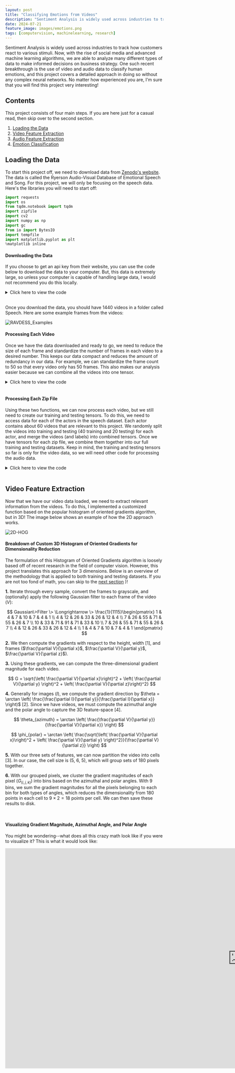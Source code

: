 ```yaml
---
layout: post
title: "Classifying Emotions from Videos"
description: "Sentiment Analysis is widely used across industries to track how customers react to various stimuli."
date: 2024-07-21
feature_image: images/emotions.png
tags: [computervision, machinelearning, research]
---
```


Sentiment Analysis is widely used across industries to track how customers react to various stimuli. Now, with the rise of social media and advanced machine learning algorithms, we are able to analyze many different types of data to make informed decisions on business strategy. One such recent breakthrough is the use of video and audio data to classify human emotions, and this project covers a detailed approach in doing so without any complex neural networks. No matter how experienced you are, I'm sure that you will find this project very interesting!
<!--more-->

## Contents

This project consists of four main steps. If you are here just for a casual read, then skip over to the second section.
1.  [Loading the Data](#loading-the-data)
2.  [Video Feature Extraction](#video-feature-extraction)
3.  [Audio Feature Extraction](#audio-feature-extraction)
4.  [Emotion Classification](#emotion-classification)

## Loading the Data
To start this project off, we need to download data from [Zenodo's website](https://zenodo.org/records/1188976). The data is called the Ryerson Audio-Visual Database of Emotional Speech and Song. For this project, we will only be focusing on the speech data. Here's the libraries you will need to start off:

```python
import requests
import os
from tqdm.notebook import tqdm
import zipfile
import cv2
import numpy as np
import gc
from io import BytesIO
import tempfile
import matplotlib.pyplot as plt
%matplotlib inline
```

#### Downloading the Data

If you choose to get an api key from their website, you can use the code below to download the data to your computer. But, this data is extremely large, so unless your computer is capable of handling large data, I would not recommend you do this locally.

<Details markdown="block">
<summary>Click here to view the code</summary>
    
```python
record_id = '1188976'
response = requests.get(f'https://zenodo.org/api/records/{record_id}', params={'access_token': ACCESS_TOKEN})
data = response.json()

all_files = data['files']
speech_files = []
song_files = []
for d in all_files:
    components = d['key'].split('_')
    if components[1] == 'Speech':
        speech_files.append(d)
    else:
        song_files.append(d)
os.makedirs('Speech', exist_ok=True)

for file in tqdm(speech_files):
    file_url = file['links']['self']
    file_name = os.path.join('Speech', file['key'])

    if not os.path.exists(file_name):
        response = requests.get(file_url, params={'access_token': ACCESS_TOKEN})
        with open(file_name, 'wb') as f:
            f.write(response.content)
        print(f"Downloaded: {file_name}")

print("Download complete.")
```
</Details>
<br>

Once you download the data, you should have 1440 videos in a folder called Speech. Here are some example frames from the videos:

![RAVDESS_Examples](https://github.com/user-attachments/assets/cd35df22-1211-4d2e-b98b-43d539f7e4f0)

#### Processing Each Video

Once we have the data downloaded and ready to go, we need to reduce the size of each frame and standardize the number of frames in each video to a desired number. This keeps our data compact and reduces the amount of redundancy in our data. For example, we can standardize the frame count to 50 so that every video only has 50 frames. This also makes our analysis easier because we can combine all the videos into one tensor.

<Details markdown="block">
<summary>Click here to view the code</summary>

```python
def resize_frame(frame, scale_factor):
    """Resizes a frame by a given scale factor."""

    height, width = frame.shape[:2]
    new_dimensions = (int(width * scale_factor), int(height * scale_factor))
    resized_frame = cv2.resize(frame, new_dimensions, interpolation=cv2.INTER_AREA)
    return resized_frame

def interpolate_frames(frames, target_frame_count):
    """Interpolates frames to a given frame count."""

    original_frame_count = len(frames)
    if original_frame_count == target_frame_count:
        return frames

    indices = np.linspace(0, original_frame_count - 1, target_frame_count)
    interpolated_frames = []
    for i in indices:
        lower_index = int(np.floor(i))
        upper_index = int(np.ceil(i))
        if lower_index == upper_index:
            interpolated_frames.append(frames[lower_index])
        else:
            lower_weight = upper_index - i
            upper_weight = i - lower_index
            interpolated_frame = (lower_weight * frames[lower_index] + upper_weight * frames[upper_index]).astype(np.uint8)
            interpolated_frames.append(interpolated_frame)

    return interpolated_frames
```
</Details>
<br>
    
#### Processing Each Zip File

Using these two functions, we can now process each video, but we still need to create our training and testing tensors. To do this, we need to access data for each of the actors in the speech dataset. Each actor contains about 60 videos that are relevant to this project. We randomly split the videos into training and testing (40 training and 20 testing) for each actor, and merge the videos (and labels) into combined tensors. Once we have tensors for each zip file, we combine them together into our full training and testing datasets. Keep in mind, the training and testing tensors so far is only for the video data, so we will need other code for processing the audio data. 

<Details markdown="block">
<summary>Click here to view the code</summary>

```python
def process_zip_file(zip_path, target_frame_count, scale_factor, train_size):
    """Processes a zip file and returns training and testing tensors."""

    tensors_shape = (int(720*scale_factor), int(1280*scale_factor), 3, target_frame_count, 60)
    video_tensors = np.zeros(tensors_shape, dtype=np.uint8)
    identifier = np.zeros((60, 7), dtype=np.uint8)

    i = 0
    with zipfile.ZipFile(zip_path, 'r') as zip_ref:
        for file_info in tqdm(zip_ref.infolist()):
            file_name = file_info.filename.split('/')[1]
            if (file_name.startswith('02')) and (file_name.endswith('.mp4')):
                try:
                    with zip_ref.open(file_info) as video_file:
                        video_bytes = BytesIO(video_file.read())
                        video_tensor = video_to_array(video_bytes, target_frame_count, scale_factor)

                        if video_tensor is not None:
                            id = np.array(file_name[:-4].split('-'), dtype=np.uint8)
                            identifier[i, :] = id
                            video_tensors[:, :, :, :, i] = video_tensor

                            del file_name
                            del video_bytes
                            del video_tensor
                            del id
                            gc.collect()

                except Exception as e:
                    print(f"Failed to process {file_info.filename}: {e}")
                i += 1

    permutation = np.random.permutation(i)
    training_indices = permutation[:train_size]
    all_indices = np.arange(i)
    testing_indices = np.array([j for j in all_indices if j not in training_indices])

    training_tensor = video_tensors[:, :, :, :, training_indices]
    testing_tensor = video_tensors[:, :, :, :, testing_indices]
    del video_tensors
    gc.collect()

    training_identifier = identifier[training_indices, :]
    testing_identifier = identifier[testing_indices, :]
    del identifier
    gc.collect()

    return training_tensor, training_identifier, testing_tensor, testing_identifier

folder_path = 'Speech'
target_frame_count = 50
scale_factor = 1/3

train_size = 40  # out of 60 videos (per actor)
test_size = 60 - train_size

train_shape = (int(720*scale_factor), int(1280*scale_factor), 3, target_frame_count, 24*train_size)
test_shape = (int(720*scale_factor), int(1280*scale_factor), 3, target_frame_count, 24*test_size)

train_videos = np.zeros(train_shape, dtype=np.uint8)
test_videos = np.zeros(test_shape, dtype=np.uint8)

id_train = np.zeros((24*train_size, 7), dtype=np.uint8)
id_test = np.zeros((24*test_size, 7), dtype=np.uint8)

i = 0
for zip_filename in tqdm(os.listdir(folder_path), desc='Total Progress'):
    if zip_filename.endswith(".zip") and zip_filename.startswith("Video"):
        zip_path = os.path.join(folder_path, zip_filename)
        print(f"Processing {zip_filename}...")
        training_tensor, training_identifier, testing_tensor, testing_identifier = \
            process_zip_file(zip_path, target_frame_count, scale_factor, train_size)

        print('Training Tensor Shape:', training_tensor.shape)
        print('Testing Tensor Shape:', testing_tensor.shape)

        train_videos[:, :, :, :, i*train_size:(i+1)*train_size] = training_tensor
        id_train[i*train_size:(i+1)*train_size, :] = training_identifier
        test_videos[:, :, :, :, i*test_size:(i+1)*test_size] = testing_tensor
        id_test[i*test_size:(i+1)*test_size, :] = testing_identifier

        plt.imshow(training_tensor[:, :, :, 0, 0]) # Showing a random frame from each actor's video tensors
        plt.show()
        del training_tensor
        del training_identifier
        del testing_tensor
        del testing_identifier

        gc.collect()
        i += 1
```
</Details>
<br>

## Video Feature Extraction
Now that we have our video data loaded, we need to extract relevant information from the videos. To do this, I implemented a customized function based on the popular histogram of oriented gradients algorithm, but in 3D! The image below shows an example of how the 2D approach works.

![2D-HOG](https://github.com/user-attachments/assets/9e43d1b6-4b51-4bf5-a2b6-69f338c7e672)

#### Breakdown of Custom 3D Histogram of Oriented Gradients for Dimensionality Reduction

The formulation of this Histogram of Oriented Gradients algorithm is loosely based off of recent research in the field of computer vision. However, this project translates this approach for 3 dimensions. Below is an overview of the methodology that is applied to both training and testing datasets. If you are not too fond of math, you can skip to the [next section](#visualizing-gradient-magnitude-azimuthal-angle-and-polar-angle)
)!

**1.** Iterate through every sample, convert the frames to grayscale, and (optionally) apply the following Gaussian filter to each frame of the video ($V$):

$$
Gaussian\>Filter \> \Longrightarrow \> \frac{1}{1115}\begin{pmatrix}
  1 & 4 & 7 & 10 & 7 & 4 & 1 \\
  4 & 12 & 26 & 33 & 26 & 12 & 4 \\
  7 & 26 & 55 & 71 & 55 & 26 & 7 \\
  10 & 33 & 71 & 91 & 71 & 33 & 10 \\
  7 & 26 & 55 & 71 & 55 & 26 & 7 \\
  4 & 12 & 26 & 33 & 26 & 12 & 4 \\
  1 & 4 & 7 & 10 & 7 & 4 & 1
\end{pmatrix}
$$

**2.** We then compute the gradients with respect to the height, width [1], and frames ($\frac{\partial V}{\partial x}$, $\frac{\partial V}{\partial y}$, $\frac{\partial V}{\partial z}$).

**3.** Using these gradients, we can compute the three-dimensional gradient magnitude for each video.

$$
G = \sqrt{\left( \frac{\partial V}{\partial x}\right)^2 + \left( \frac{\partial V}{\partial y} \right)^2 + \left( \frac{\partial V}{\partial z}\right)^2}
$$

**4.** Generally for images ($I$), we compute the gradient direction by $\theta = \arctan \left( \frac{\frac{\partial I}{\partial y}}{\frac{\partial I}{\partial x}} \right)$ [2]. Since we have videos, we must compute the azimuthal angle and the polar angle to capture the 3D feature-space [4].

$$
\theta_{azimuth} = \arctan \left( \frac{\frac{\partial V}{\partial y}}{\frac{\partial V}{\partial x}} \right)
$$

$$
\phi_{polar} = \arctan \left( \frac{\sqrt{\left( \frac{\partial V}{\partial x}\right)^2 + \left( \frac{\partial V}{\partial y} \right)^2}}{\frac{\partial V}{\partial z}} \right)
$$

**5.** With our three sets of features, we can now partition the video into cells [3]. In our case, the cell size is ($5$, $6$, $5$), which will group sets of 180 pixels together.

**6.** With our grouped pixels, we cluster the gradient magnitudes of each pixel ($G_{(i, j, k)}$) into bins based on the azimuthal and polar angles. With $9$ bins, we sum the gradient magnitudes for all the pixels belonging to each bin for both types of angles, which reduces the dimensionality from $180$ points in each cell to $9 \times 2 = 18$ points per cell. We can then save these results to disk.

<br>

#### Visualizing Gradient Magnitude, Azimuthal Angle, and Polar Angle

You might be wondering--what does all this crazy math look like if you were to visualize it? This is what it would look like:

<iframe src="https://www.youtube.com/embed/Vm-0o4YNdD4" width="1500" height="700" frameborder="0" webkitallowfullscreen mozallowfullscreen allowfullscreen></iframe>




